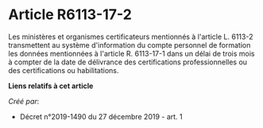 # Article R6113-17-2

Les ministères et organismes certificateurs mentionnés à l'article L. 6113-2 transmettent au système d'information du compte
personnel de formation les données mentionnées à l'article R. 6113-17-1 dans un délai de trois mois à compter de la date de
délivrance des certifications professionnelles ou des certifications ou habilitations.

**Liens relatifs à cet article**

_Créé par_:

  - Décret n°2019-1490 du 27 décembre 2019 - art. 1
